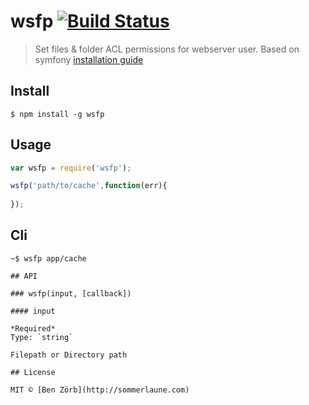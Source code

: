 # wsfp [![Build Status](https://travis-ci.org/bezoerb/wsfp.svg?branch=master)](https://travis-ci.org/bezoerb/wsfp)

> Set files & folder ACL permissions for webserver user. Based on symfony [installation guide](http://symfony.com/doc/current/book/installation.html#book-installation-permissions) 


## Install

```
$ npm install -g wsfp
```


## Usage

```js
var wsfp = require('wsfp');

wsfp('path/to/cache',function(err){
	
});
```

## Cli

```shell
~$ wsfp app/cache

## API

### wsfp(input, [callback])

#### input

*Required*  
Type: `string`

Filepath or Directory path

## License

MIT © [Ben Zörb](http://sommerlaune.com)
